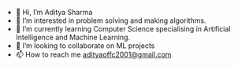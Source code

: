- 👋 Hi, I’m Aditya Sharma
- 👀 I’m interested in problem solving and making algorithms.
- 🌱 I’m currently learning Computer Science specialising in Artificial Intelligence and Machine Learning.
- 💞️ I’m looking to collaborate on ML projects
- 📫 How to reach me adityaoffc2001@gmail.com

<!---
adi-sharma707/adi-sharma707 is a ✨ special ✨ repository because its `README.md` (this file) appears on your GitHub profile.
You can click the Preview link to take a look at your changes.
--->
